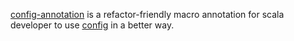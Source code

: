 [config-annotation](https://github.com/wacai/config-annotation) is a refactor-friendly macro annotation for scala developer to use [config](https://github.com/typesafehub/config) in a better way.
